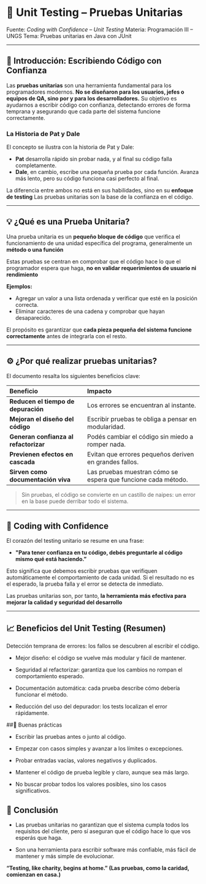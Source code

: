 # 🧪 Unit Testing – Pruebas Unitarias

Fuente: _Coding with Confidence – Unit Testing_
Materia: Programación III – UNGS
Tema: Pruebas unitarias en Java con JUnit

---

## 📘 Introducción: Escribiendo Código con Confianza

Las <b>pruebas unitarias</b> son una herramienta fundamental para los programadores modernos.
<b>No se diseñaron para los usuarios, jefes o equipos de QA, sino por y para los desarrolladores.</b>
Su objetivo es ayudarnos a escribir código con confianza, detectando errores de forma temprana y asegurando que cada parte del sistema funcione correctamente.

### La Historia de Pat y Dale

El concepto se ilustra con la historia de Pat y Dale:

* <b>Pat</b> desarrolla rápido sin probar nada, y al final su código falla completamente.
* <b>Dale</b>, en cambio, escribe una pequeña prueba por cada función. Avanza más lento, pero su código funciona casi perfecto al final.

La diferencia entre ambos no está en sus habilidades, sino en su <b>enfoque de testing</b> Las pruebas unitarias son la base de la confianza en el código.

---

## 💡 ¿Qué es una Prueba Unitaria?

Una prueba unitaria es un <b>pequeño bloque de código</b> que verifica el funcionamiento de una unidad específica del programa, generalmente un <b>método o una función</b>

Estas pruebas se centran en comprobar que el código hace lo que el programador espera que haga, <b>no en validar requerimientos de usuario ni rendimiento</b>

<b>Ejemplos:</b>
* Agregar un valor a una lista ordenada y verificar que esté en la posición correcta.
* Eliminar caracteres de una cadena y comprobar que hayan desaparecido.

El propósito es garantizar que <b>cada pieza pequeña del sistema funcione correctamente</b> antes de integrarla con el resto.

---

## ⚙️ ¿Por qué realizar pruebas unitarias?

El documento resalta los siguientes beneficios clave:

| Beneficio | Impacto |
| :--- | :--- |
| <b>Reducen el tiempo de depuración</b> | Los errores se encuentran al instante. |
| <b>Mejoran el diseño del código</b> | Escribir pruebas te obliga a pensar en modularidad. |
| <b>Generan confianza al refactorizar</b> | Podés cambiar el código sin miedo a romper nada. |
| <b>Previenen efectos en cascada</b> | Evitan que errores pequeños deriven en grandes fallos. |
| <b>Sirven como documentación viva</b> | Las pruebas muestran cómo se espera que funcione cada método. |

> Sin pruebas, el código se convierte en un castillo de naipes: un error en la base puede derribar todo el sistema.

---

## 🧠 Coding with Confidence

El corazón del testing unitario se resume en una frase:

* <b>"Para tener confianza en tu código, debés preguntarle al código mismo qué está haciendo.”</b>

Esto significa que debemos escribir pruebas que verifiquen automáticamente el comportamiento de cada unidad. Si el resultado no es el esperado, la prueba falla y el error se detecta de inmediato.

Las pruebas unitarias son, por tanto, <b>la herramienta más efectiva para mejorar la calidad y seguridad del desarrollo</b>

---

## 📈 Beneficios del Unit Testing (Resumen)
Detección temprana de errores: los fallos se descubren al escribir el código.

* Mejor diseño: el código se vuelve más modular y fácil de mantener.

* Seguridad al refactorizar: garantiza que los cambios no rompan el comportamiento esperado.

* Documentación automática: cada prueba describe cómo debería funcionar el método.

* Reducción del uso del depurador: los tests localizan el error rápidamente.

##🧱 Buenas prácticas
* Escribir las pruebas antes o junto al código.

* Empezar con casos simples y avanzar a los límites o excepciones.

* Probar entradas vacías, valores negativos y duplicados.

* Mantener el código de prueba legible y claro, aunque sea más largo.

* No buscar probar todos los valores posibles, sino los casos significativos.

## 🧩 Conclusión
* Las pruebas unitarias no garantizan que el sistema cumpla todos los requisitos del cliente, pero sí aseguran que el código hace lo que vos esperás que haga.

* Son una herramienta para escribir software más confiable, más fácil de mantener y más simple de evolucionar.

<b>“Testing, like charity, begins at home.” (Las pruebas, como la caridad, comienzan en casa.)</b>
